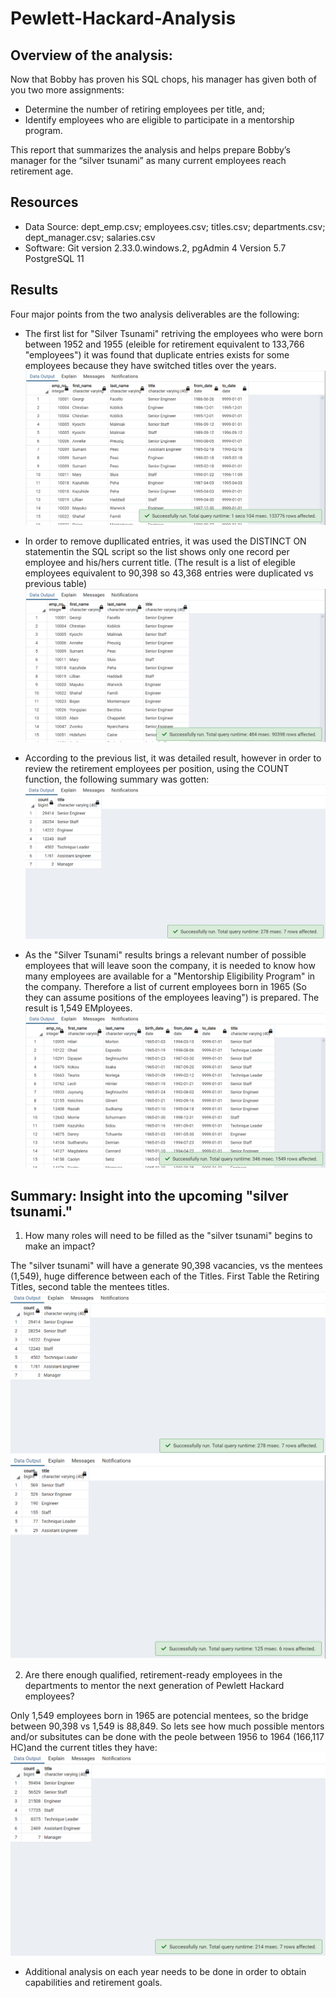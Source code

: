 # Pewlett-Hackard-Analysis

## Overview of the analysis: 
Now that Bobby has proven his SQL chops, his manager has given both of you two more assignments: 
- Determine the number of retiring employees per title, and;
- Identify employees who are eligible to participate in a mentorship program. 

This report that summarizes the analysis and helps prepare Bobby’s manager for the “silver tsunami” as many current employees reach retirement age.

## Resources
- Data Source: dept_emp.csv; employees.csv; titles.csv; departments.csv; dept_manager.csv; salaries.csv
- Software: Git version 2.33.0.windows.2, pgAdmin 4 Version 5.7 PostgreSQL 11

## Results
Four major points from the two analysis deliverables are the following:

-  The first list for "Silver Tsunami" retriving the employees who were born between 1952 and 1955 (eleible for retirement equivalent to 133,766 "employees") it was found that duplicate entries exists for some employees because they have switched titles over the years. 
![Retirement_Titles](https://github.com/Jcreye75/Pewlett-Hackard-Analysis/blob/67be9aa54e5b0ddf4f5fb2dd51a351a2b4dd1e1e/Analysis%20Projects/Pewlett-Hackard-Analysis/Resources/Retirement_Titles.png)

- In order to remove dupllicated entries, it was used the DISTINCT ON statementin the SQL script so the list shows only one record per employee and his/hers current title. (The result is a list of elegible employees equivalent to 90,398 so 43,368 entries were duplicated vs previous table)
![Unique_Titles](https://github.com/Jcreye75/Pewlett-Hackard-Analysis/blob/67be9aa54e5b0ddf4f5fb2dd51a351a2b4dd1e1e/Analysis%20Projects/Pewlett-Hackard-Analysis/Resources/Unique_Titles.png)

- According to the previous list, it was detailed result, however in order to review the retirement employees per position, using the COUNT function, the following summary was gotten:
![Retiring_Titles](https://github.com/Jcreye75/Pewlett-Hackard-Analysis/blob/67be9aa54e5b0ddf4f5fb2dd51a351a2b4dd1e1e/Analysis%20Projects/Pewlett-Hackard-Analysis/Resources/Retiring_Titles.png)

- As the "Silver Tsunami" results brings a relevant number of possible employees that will leave soon the company, it is needed to know how many employees are available for a "Mentorship Eligibility Program" in the company. Therefore a list of current employees born in 1965 (So they can assume positions of the employees leaving") is prepared. The result is 1,549 EMployees.
![Mentorship_eligibilty](https://github.com/Jcreye75/Pewlett-Hackard-Analysis/blob/67be9aa54e5b0ddf4f5fb2dd51a351a2b4dd1e1e/Analysis%20Projects/Pewlett-Hackard-Analysis/Resources/Mentorship_eligibilty.png)

## Summary: Insight into the upcoming "silver tsunami."
1. How many roles will need to be filled as the "silver tsunami" begins to make an impact?

The "silver tsunami" will have a generate 90,398 vacancies, vs the mentees (1,549), huge difference between each of the Titles. First Table the Retiring Titles, second table the mentees titles.
![Retiring_Titles](https://github.com/Jcreye75/Pewlett-Hackard-Analysis/blob/67be9aa54e5b0ddf4f5fb2dd51a351a2b4dd1e1e/Analysis%20Projects/Pewlett-Hackard-Analysis/Resources/Retiring_Titles.png)
![Mentees_Experience](https://github.com/Jcreye75/Pewlett-Hackard-Analysis/blob/5760413106d6e21da714834358544e918dad374f/Analysis%20Projects/Pewlett-Hackard-Analysis/Resources/Mentees_Experience.png)


2. Are there enough qualified, retirement-ready employees in the departments to mentor the next generation of Pewlett Hackard employees?

Only 1,549 employees born in 1965 are potencial mentees, so the bridge between 90,398 vs 1,549 is 88,849. So lets see how much possible mentors and/or subsitutes can be done with the peole between 1956 to 1964 (166,117 HC)and the current titles they have:
![Possible_Mentors_56_to_64.png](https://github.com/Jcreye75/Pewlett-Hackard-Analysis/blob/5760413106d6e21da714834358544e918dad374f/Analysis%20Projects/Pewlett-Hackard-Analysis/Resources/Possible_Mentors_56_to_64.png)
- Additional analysis on each year needs to be done in order to obtain capabilities and retirement goals.

